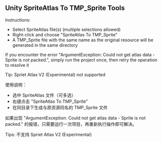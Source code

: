 ## Unity SpriteAtlas To TMP_Sprite Tools


Instructions:
- Select SpriteAtlas file(s) (multiple selections allowed)
- Right-click and choose "SpriteAtlas To TMP_Sprite"
- A TMP_Sprite file with the same name as the original resource will be generated in the same directory

If you encounter the error "ArgumentException: Could not get atlas data - Sprite is not packed.", simply run the project once, then retry the operation to resolve it

Tip: Spriet Atlas V2 (Experimental) not supported


使用说明：
- 选中 SpriteAtlas 文件（可多选）
- 右键点击 "SpriteAtlas To TMP_Sprite"
- 在同目录下生成与原资源同名的 TMP_Sprite 文件

如果出现 "ArgumentException: Could not get atlas data - Sprite is not packed." 的报错，只需要运行一次项目，再重新执行操作即可解决。

Tips: 不支持 Spriet Atlas V2 (Experimental)